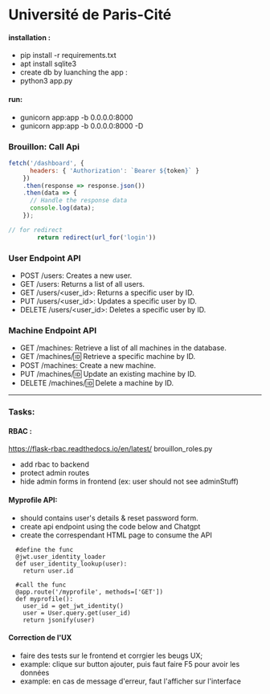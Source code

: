# Université de Paris-Cité

#### installation :

- pip install -r requirements.txt
- apt install sqlite3
- create db by luanching the app :
- python3 app.py



#### run:

- gunicorn app:app -b 0.0.0.0:8000
- gunicorn app:app -b 0.0.0.0:8000 -D

### Brouillon: Call Api

```Javascript
fetch('/dashboard', {
      headers: { 'Authorization': `Bearer ${token}` }
    })
    .then(response => response.json())
    .then(data => {
      // Handle the response data
      console.log(data);
    });

// for redirect
        return redirect(url_for('login'))

```

### User Endpoint API

- POST /users: Creates a new user.
- GET /users: Returns a list of all users.
- GET /users/<user_id>: Returns a specific user by ID.
- PUT /users/<user_id>: Updates a specific user by ID.
- DELETE /users/<user_id>: Deletes a specific user by ID.

### Machine Endpoint API

- GET /machines: Retrieve a list of all machines in the database.
- GET /machines/:id: Retrieve a specific machine by ID.
- POST /machines: Create a new machine.
- PUT /machines/:id: Update an existing machine by ID.
- DELETE /machines/:id: Delete a machine by ID.

---

### Tasks:

#### RBAC :

https://flask-rbac.readthedocs.io/en/latest/
brouillon_roles.py

- add rbac to backend
- protect admin routes
- hide admin forms in frontend (ex: user should not see adminStuff)

#### Myprofile API:

- should contains user's details & reset password form.
- create api endpoint using the code below and Chatgpt
- create the correspendant HTML page to consume the API

```
  #define the func
  @jwt.user_identity_loader
  def user_identity_lookup(user):
    return user.id

  #call the func
  @app.route('/myprofile', methods=['GET'])
  def myprofile():
    user_id = get_jwt_identity()
    user = User.query.get(user_id)
    return jsonify(user)
```

#### Correction de l'UX

- faire des tests sur le frontend et corrgier les beugs UX;
- example: clique sur button ajouter, puis faut faire F5 pour avoir les données
- example: en cas de message d'erreur, faut l'afficher sur l'interface
